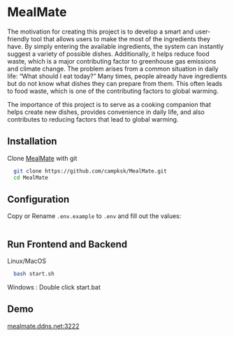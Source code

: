 
# MealMate

The motivation for creating this project is to develop a smart and user-friendly tool that allows users to make the most of the ingredients they have. By simply entering the available ingredients, the system can instantly suggest a variety of possible dishes. Additionally, it helps reduce food waste, which is a major contributing factor to greenhouse gas emissions and climate change.
The problem arises from a common situation in daily life: “What should I eat today?” Many times, people already have ingredients but do not know what dishes they can prepare from them. This often leads to food waste, which is one of the contributing factors to global warming.

The importance of this project is to serve as a cooking companion that helps create new dishes, provides convenience in daily life, and also contributes to reducing factors that lead to global warming.
## Installation

Clone [MealMate](https://github.com/campksk/MealMate.git) with git

```bash
  git clone https://github.com/campksk/MealMate.git
  cd MealMate
```
    
## Configuration

Copy or Rename `.env.example` to `.env` and fill out the values:

```.env

``` 
## Run Frontend and Backend
Linux/MacOS
```bash
  bash start.sh
```
Windows : Double click start.bat
## Demo

[mealmate.ddns.net:3222](http://mealmate.ddns.net:3222)

